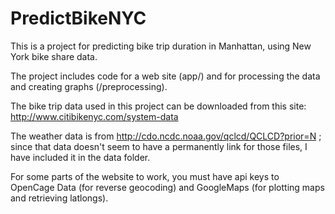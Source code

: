 PredictBikeNYC
==============

This is a project for predicting bike trip duration in Manhattan, using New York bike share data.

The project includes code for a web site (app/) and for processing the data and creating graphs (/preprocessing).

The bike trip data used in this project can be downloaded from this site: http://www.citibikenyc.com/system-data

The weather data is from http://cdo.ncdc.noaa.gov/qclcd/QCLCD?prior=N ; since that data doesn't seem to have a permanently link for those files, I have included it in the data folder.

For some parts of the website to work, you must have api keys to OpenCage Data (for reverse geocoding) and GoogleMaps (for plotting maps and retrieving latlongs).
